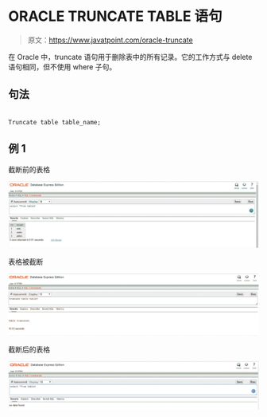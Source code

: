# ORACLE TRUNCATE TABLE 语句

> 原文：<https://www.javatpoint.com/oracle-truncate>

在 Oracle 中，truncate 语句用于删除表中的所有记录。它的工作方式与 delete 语句相同，但不使用 where 子句。

## 句法

```

Truncate table table_name;

```

## 例 1

截断前的表格

![ORACLE TRUNCATE TABLE statement](img/8034c80599fdc34486374eeb2fa9d60e.png)

表格被截断

![ORACLE TRUNCATE TABLE statement](img/5402115ec02efacadb32126016f8f96c.png)

截断后的表格

![ORACLE TRUNCATE TABLE statement](img/99b57c833904800732d248ea018989d3.png)